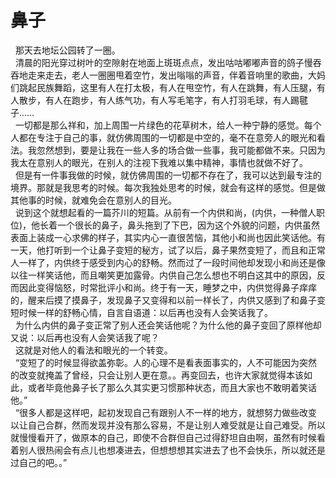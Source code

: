 # 鼻子
  那天去地坛公园转了一圈。  
  清晨的阳光穿过树叶的空隙射在地面上斑斑点点，发出咕咕嘟嘟声音的鸽子慢吞吞地走来走去，老人一圈圈甩着空竹，发出嗡嗡的声音，伴着音响里的歌曲，大妈们跳起民族舞蹈，这里有人在打太极，有人在甩空竹，有人在跳舞，有人压腿，有人散步，有人在跑步，有人练气功，有人写毛笔字，有人打羽毛球，有人踢毽子……  
  一切都是那么祥和，加上周围一片绿色的花草树木，给人一种宁静的感觉。每个人都在专注于自己的事，就仿佛周围的一切都是中空的，毫不在意旁人的眼光和看法。我忽然想到，要是让我在一些人多的场合做一些事，我可能都做不来。只因为我太在意别人的眼光，在别人的注视下我难以集中精神，事情也就做不好了。  
  但是有一件事我做的时候，就仿佛周围的一切都不存在了，我可以达到最专注的境界。那就是我思考的时候。每次我独处思考的时候，就会有这样的感觉。但是做其他事的时候，就难免会在意别人的目光。  
  说到这个就想起看的一篇芥川的短篇。从前有一个内供和尚，(内供，一种僧人职位)，他长着一个很长的鼻子，鼻头拖到了下巴，因为这个外貌的问题，内供虽然表面上装成一心求佛的样子，其实内心一直很苦恼，其他小和尚也因此笑话他。有一天，他打听到一个让鼻子变短的秘方，试了以后，鼻子果然变短了，而且和正常人一样了，内供终于感受到内心的舒畅。然而过了一段时间他却发现小和尚还是像以往一样笑话他，而且嘲笑更加露骨。内供自己怎么想也不明白这其中的原因，反而因此变得恼怒，时常批评小和尚。终于有一天，睡梦之中，内供觉得鼻子痒痒的，醒来后摸了摸鼻子，发现鼻子又变得和以前一样长了，内供又感到了和鼻子变短时候一样的舒畅心情，自言自语道：以后再也没有人会笑话我了。  
  为什么内供的鼻子变正常了别人还会笑话他呢？为什么他的鼻子变回了原样他却又说：以后再也没有人会笑话我了呢？  
  这就是对他人的看法和眼光的一个转变。  
  “变短了的时候显得欲盖弥彰。人的心理不是看表面事实的，人不可能因为突然的改变就掩盖了曾经，只会让别人更在意。。再变回去，也许大家就觉得本该如此，或者毕竟他鼻子长了那么久其实更习惯那种状态，而且大家也不敢明着笑话他。”  
  “很多人都是这样吧，起初发现自己有跟别人不一样的地方，就想努力做些改变以让自己合群，然而发现并没有那么容易，不是让别人难受就是让自己难受。所以就慢慢看开了，做原本的自己，即使不合群但自己过得舒坦自由啊，虽然有时候看着别人很热闹会有点儿也想凑进去，但想想想其实进去了也不会快乐，所以就还是过自己的吧。。”